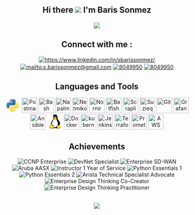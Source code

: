 <h2 align="center">
Hi there 
 <img src="https://media.giphy.com/media/hvRJCLFzcasrR4ia7z/giphy.gif" width="28">
 I'm Baris Sonmez</h1>
</h1>

<div align="center">
<img align="center" src="https://komarev.com/ghpvc/?username=sbarissonmez&style=flat&label=Profile+Views"> 

<h2 align="center">Connect with me :</h2>
<div align="center">
 <a href="https://www.linkedin.com/in/sbarissonmez/" target="_blank" rel="noreferrer noopener"> <img align="center" src="https://raw.githubusercontent.com/rahuldkjain/github-profile-readme-generator/master/src/images/icons/Social/linked-in-alt.svg" alt="https://www.linkedin.com/in/sbarissonmez/" height="30" width="40" /></a>
 <a href="mailto:s.barissonmez@gmail.com" target="_blank" rel="noreferrer noopener"><img align="center" src="https://cdn.worldvectorlogo.com/logos/official-gmail-icon-2020-.svg" alt="mailto:s.barissonmez@gmail.com" height="30" width="40" /></a>
 <a href="https://stackoverflow.com/users/18600126" target="_blank" rel="noreferrer noopener"><img align="center" src="https://raw.githubusercontent.com/rahuldkjain/github-profile-readme-generator/master/src/images/icons/Social/stack-overflow.svg" alt="8049950" height="30" width="40" /></a>
 <a href="https://medium.com/@sbarissonmez" target="_blank" rel="noreferrer noopener"><img align="center" src="https://cdn4.iconfinder.com/data/icons/social-media-2210/24/Medium-1024.png" alt="8049950" height="40" width="40" /></a>
</div>

<h2 align="center">Languages and Tools</h2>
<div align="center">
<a href="https://www.python.org" target="_blank" rel="noreferrer noopener" style="text-decoration: none">
 <img title="Python" src="https://raw.githubusercontent.com/devicons/devicon/master/icons/python/python-original.svg" width="40" height="40" style="max-width:100%;"> 
 </a>
<a href="https://postman.com" target="_blank" rel="noreferrer noopener" style="text-decoration: none">
 <img title="Postman" src="https://www.svgrepo.com/show/354202/postman-icon.svg" width="40" height="40" style="max-width:100%;"> 
 </a>
<a href="https://www.gnu.org/software/bash/" target="_blank" rel="noreferrer noopener" style="text-decoration: none">
 <img title="Bash" src="https://e7.pngegg.com/pngimages/48/567/png-clipart-bash-shell-script-command-line-interface-z-shell-shell-rectangle-logo-thumbnail.png" width="40" height="40" style="max-width:100%;"> 
 </a>
<a href="https://napalm.readthedocs.io" target="_blank" rel="noreferrer noopener" style="text-decoration: none"> 
  <img title="Napalm" src="https://avatars.githubusercontent.com/u/16415577?s=280&v=4" width="40" height="40" style="max-width:100%;"> 
 </a>
<a href="https://ktbyers.github.io/netmiko/docs/netmiko/index.html" target="_blank" rel="noreferrer noopener" style="text-decoration: none"> 
  <img title="Netmiko" src="https://user-images.githubusercontent.com/13288840/177058960-1d8e6e4a-66b6-4554-a022-53951e309213.png" width="40" height="40" style="max-width:100%;"> 
 </a>
<a href="https://nornir.readthedocs.io" target="_blank" rel="noreferrer noopener" style="text-decoration: none">
  <img title="Nornir" src="https://nornir.readthedocs.io/en/latest/_images/nornir_logo_02.jpg" width="40" height="40" style="max-width:100%;"> 
 </a>
<a href="https://www.batfish.org/" target="_blank" rel="noreferrer noopener" style="text-decoration: none"> 
  <img title="Batfish" src="https://www.batfish.org/assets/favicon/favicon.ico" width="40" height="40" style="max-width:100%;"> 
 </a>
<a href="https://carlmontanari.github.io/scrapli/" target="_blank" rel="noreferrer noopener" style="text-decoration: none"> 
  <img title="Scrapli" src="https://www.packetcoders.io/content/images/2021/07/scrapli.svg" width="40" height="40" style="max-width:100%;"> 
 </a>
<a href="https://suzieq.readthedocs.io" target="_blank" rel="noreferrer noopener" style="text-decoration: none"> 
  <img title="Suzieq" src="https://raw.githubusercontent.com/netenglabs/suzieq/develop/suzieq/gui/images/logo-small.jpg" width="40" height="40" style="max-width:100%;"> 
 </a>
<a href="https://git-scm.com/" target="_blank" rel="noreferrer noopener" style="text-decoration: none">
  <img title="Git" src="https://www.vectorlogo.zone/logos/git-scm/git-scm-icon.svg" width="40" height="40" style="max-width:100%;"> 
 </a>
<a href="https://grafana.com" target="_blank" rel="noreferrer noopener" style="text-decoration: none">
  <img title="Grafana" src="https://www.vectorlogo.zone/logos/grafana/grafana-icon.svg" width="40" height="40" style="max-width:100%;"> 
 </a>
<a href="https://www.ansible.com/" target="_blank" rel="noreferrer noopener" style="text-decoration: none"> 
  <img title="Ansible" src="https://user-images.githubusercontent.com/13288840/177060536-190fedef-39fe-4b99-9aed-188ca4471bac.png" width="40" height="40" style="max-width:100%;"> 
 </a>
<a href="https://www.linux.org/" target="_blank" rel="noreferrer noopener" style="text-decoration: none">
  <img title="Linux" src="https://raw.githubusercontent.com/devicons/devicon/master/icons/linux/linux-original.svg" width="40" height="40" style="max-width:100%;"> 
 </a>
<a href="https://www.docker.com/" target="_blank" rel="noreferrer noopener" style="text-decoration: none">
  <img title="Docker" src="https://www.docker.com/wp-content/uploads/2022/03/vertical-logo-monochromatic.png" width="40" height="40" style="max-width:100%;"> 
 </a>
<a href="https://kubernetes.io/" target="_blank" rel="noreferrer noopener" style="text-decoration: none">
  <img title="kubernetes" src="https://user-images.githubusercontent.com/13288840/177059841-71acd10f-0098-47ab-b950-eb730de8255f.png" width="40" height="40" style="max-width:100%;"> 
 </a>
<a href="https://www.jenkins.io" target="_blank" rel="noreferrer noopener" style="text-decoration: none">
  <img title="Jenkins" src="https://www.vectorlogo.zone/logos/jenkins/jenkins-icon.svg" width="40" height="40" style="max-width:100%;"> 
 </a>
<a href="https://www.terraform.io/" target="_blank" rel="noreferrer noopener" style="text-decoration: none">
  <img title="Terraform" src="https://user-images.githubusercontent.com/13288840/177059919-11874bd2-5a22-45f4-821b-999d11a4892b.png" width="40" height="40" style="max-width:100%;"> 
 </a>
<a href="https://prometheus.io/" target="_blank" rel="noreferrer noopener" style="text-decoration: none">
  <img title="Prometheus" src="https://upload.wikimedia.org/wikipedia/commons/thumb/3/38/Prometheus_software_logo.svg/2066px-Prometheus_software_logo.svg.png" width="40" height="40" style="max-width:100%;"> 
 </a>
<a href="https://aws.amazon.com" target="_blank" rel="noreferrer noopener" style="text-decoration: none">
  <img title="AWS" src="https://pbs.twimg.com/profile_images/1641476962362302464/K8lb6OtN_400x400.jpg" width="40" height="40" style="max-width:100%;"> 
 </a>
</div>

<h2 align="center">Achievements</h2>
<div align="center">
 <a href="https://www.credly.com/badges/cd644a1e-1ddd-4125-99cd-2ed4fcfb8f1f/public_url" target="_blank" rel="noreferrer noopener" style="text-decoration: none">
  <img src="https://images.credly.com/size/680x680/images/07f70c56-f067-458e-bbe5-736f055f0cce/CCNP_Enterprise_large.png" alt="CCNP Enterprise" width="100"> 
 </a>
 <a href="https://www.credly.com/badges/f68cdb78-aa23-4759-bc1c-52473150598d/public_url" target="_blank" rel="noreferrer noopener" style="text-decoration: none">
  <img src="https://images.credly.com/size/680x680/images/2f571cea-d149-418c-b01e-c7e51b6ef061/Cisco_DevNetSpecialist.png" alt="DevNet Specialist" width="100"> 
 </a>
 <a href="https://www.credly.com/badges/019c37a2-f99a-451c-8127-31bf4eb3ed82/public_url" target="_blank" rel="noreferrer noopener" style="text-decoration: none">
  <img src="https://user-images.githubusercontent.com/13288840/177061760-56370d5c-3b1b-4872-befa-409c33047f44.png" alt="Enterprise SD-WAN" width="100"> 
 </a>
 <a href="https://www.credly.com/badges/450dc86c-d19e-4874-b74e-41174e246aca/public_url" target="_blank" rel="noreferrer noopener" style="text-decoration: none">
  <img src="https://images.credly.com/images/56f0eacf-ff2f-45de-8983-471b4a8b3152/image.png" alt="Aruba AASX" width="100"> 
 </a>
 <a href="https://www.credly.com/badges/c8a94bcc-9ca2-4a62-a4a7-b4bc9537fda9/public_url" target="_blank" rel="noreferrer noopener" style="text-decoration: none">
  <img src="https://images.credly.com/size/680x680/images/4802acaa-a2f7-49be-9a8e-666fa3f42e41/C05-743250-00_Cisco_Networking_Academy_Badge_Instructor_v4a-01-no-year.png" alt="Instructor 1 Year of Service" width="100"> 
 </a>
 <a href="https://www.credly.com/badges/64a584bf-3d79-4754-894a-be1cfec382c0/public_url" target="_blank" rel="noreferrer noopener" style="text-decoration: none">
  <img src="https://images.credly.com/size/680x680/images/68c0b94d-f6ac-40b1-a0e0-921439eb092e/image.png" alt="Python Essentials 1" width="100"> 
 </a>
 <a href="https://www.credly.com/badges/ac3534eb-3ab4-4a0e-9ad9-11e22412c26e/public_url" target="_blank" rel="noreferrer noopener" style="text-decoration: none">
  <img src="https://images.credly.com/size/680x680/images/3f802526-7274-4230-91ab-f6d1a35340e6/image.png" alt="Python Essentials 2" width="100"> 
 </a>
 <a href="https://learn.arista.com/blocks/course_linkedincert/verifycert.php?AN15863157" target="_blank" rel="noreferrer noopener" style="text-decoration: none">
  <img src="https://user-images.githubusercontent.com/13288840/177061951-f0cd1fa9-06c8-439d-a540-339f1d9be9ac.png" alt="Arista Technical Specialist Advocate" width="100">
 </a>
 <a href="https://www.credly.com/badges/4362efec-3355-49c4-9ad4-2de941235e1f/public_url" target="_blank" rel="noreferrer noopener" style="text-decoration: none">
  <img src="https://images.credly.com/size/680x680/images/2700b813-82b8-4232-9b36-5dcd5cd24584/Badges_v8-08_Co-Creator.png" alt="Enterprise Design Thinking Co-Creator" width="100">
 </a>
 <a href="https://www.credly.com/badges/03f9dc5d-3c9a-4ad4-936a-4a00058ddd18/public_url" target="_blank" rel="noreferrer noopener" style="text-decoration: none">
  <img src="https://images.credly.com/size/680x680/images/bc08972c-3c7d-4b99-82a0-c94bcca36674/Badges_v8-07_Practitioner.png" alt="Enterprise Design Thinking Practitioner" width="100">
 </a>
</div>

<h2 align="center"></h2>
<div align="center">
   <img align="center" src="https://github-readme-stats-sigma-five.vercel.app/api/top-langs/?username=sbarissonmez&layout=compact&border_color=black" />
</div>
